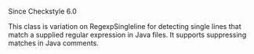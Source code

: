 Since Checkstyle 6.0

This class is variation on RegexpSingleline for detecting
single lines that match a supplied regular expression in Java files. It supports
suppressing matches in Java comments.
